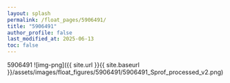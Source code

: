 ```yaml
---
layout: splash
permalink: /float_pages/5906491/
title: "5906491"
author_profile: false
last_modified_at: 2025-06-13
toc: false
---
```

 
5906491
![img-png]({{ site.url }}{{ site.baseurl }}/assets/images/float_figures/5906491/5906491_Sprof_processed_v2.png)